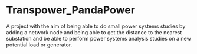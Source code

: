 # Transpower_PandaPower
A project with the aim of being able to do small power systems studies by adding a network node and being able to get the distance to the nearest substation and be able to perform power systems analysis studies on a new potential load or generator.
